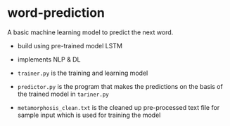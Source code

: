 # word-prediction
A basic machine learning model to predict the next word.
* build using pre-trained model LSTM
* implements NLP & DL

* `trainer.py` is the training and learning model
* `predictor.py` is the program that makes the predictions on the basis of the trained model in `tariner.py`
* `metamorphosis_clean.txt` is the cleaned up pre-processed text file for sample input which is used for training the model

